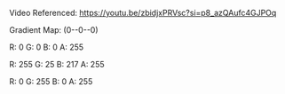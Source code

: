 Video Referenced: https://youtu.be/zbidjxPRVsc?si=p8_azQAufc4GJPOq

Gradient Map: (0--0--0)

 R: 0 G: 0 B: 0 A: 255
 
 R: 255 G: 25 B: 217 A: 255
 
 R: 0 G: 255 B: 0 A: 255
